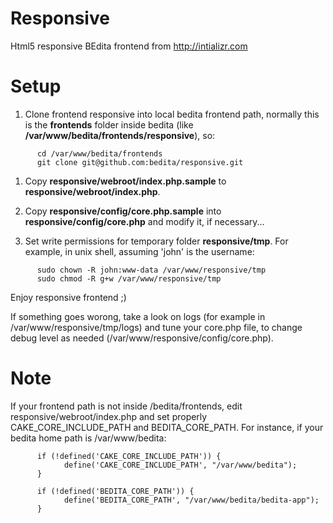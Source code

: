 Responsive
==========

Html5 responsive BEdita frontend from http://intializr.com

Setup
=====

 1. Clone frontend responsive into local bedita frontend path, normally this is the __frontends__ folder inside bedita (like __/var/www/bedita/frontends/responsive__), so:

```
      cd /var/www/bedita/frontends
      git clone git@github.com:bedita/responsive.git
```

 1. Copy __responsive/webroot/index.php.sample__ to __responsive/webroot/index.php__.


 1. Copy __responsive/config/core.php.sample__ into __responsive/config/core.php__ and modify it, if necessary...


 1. Set write permissions for temporary folder __responsive/tmp__.
    For example, in unix shell, assuming 'john' is the username:

```
      sudo chown -R john:www-data /var/www/responsive/tmp
      sudo chmod -R g+w /var/www/responsive/tmp
```

Enjoy responsive frontend ;)

If something goes worong, take a look on logs (for example in /var/www/responsive/tmp/logs) and tune your core.php file, to change debug level as needed (/var/www/responsive/config/core.php).


Note
====
If your frontend path is not inside /bedita/frontends, edit responsive/webroot/index.php and set properly CAKE_CORE_INCLUDE_PATH and BEDITA_CORE_PATH.
For instance, if your bedita home path is /var/www/bedita:

```
      if (!defined('CAKE_CORE_INCLUDE_PATH')) {
            define('CAKE_CORE_INCLUDE_PATH', "/var/www/bedita");
      }

      if (!defined('BEDITA_CORE_PATH')) {
            define('BEDITA_CORE_PATH', "/var/www/bedita/bedita-app");
      }
```
